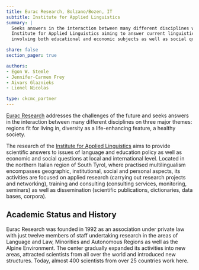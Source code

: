 ```yaml
---
title: Eurac Research, Bolzano/Bozen, IT
subtitle: Institute for Applied Linguistics
summary: |
  Seeks answers in the interaction between many different disciplines with the
  Institute for Applied Linguistics aiming to answer current linguistic issues
  involving both educational and economic subjects as well as social questions.

share: false
section_pager: true

authors:
- Egon W. Stemle
- Jennifer-Carmen Frey
- Aivars Glaznieks
- Lionel Nicolas

type: ckcmc_partner
---
```


[Eurac Research](http://www.eurac.edu) addresses the challenges of the future
and seeks answers in the interaction between many different disciplines on
three major themes: regions fit for living in, diversity as a life-enhancing
feature, a healthy society.
<!--more-->
The research of the [Institute for Applied
Linguistics](http://www.eurac.edu/linguistics) aims to provide scientific
answers to issues of language and education policy as well as economic and
social questions at local and international level.  Located in the northern
Italian region of South Tyrol, where practised multilingualism encompasses
geographic, institutional, social and personal aspects, its activities are
focused on applied research (carrying out research projects and networking),
training and consulting (consulting services, monitoring, seminars) as well as
dissemination (scientific publications, dictionaries, data bases, corpora).

## Academic Status and History

Eurac Research was founded in 1992 as an association under private law with
just twelve members of staff undertaking research in the areas of Language and
Law, Minorities and Autonomous Regions as well as the Alpine Environment. The
center gradually expanded its activities into new areas, attracted
scientists from all over the world and introduced new structures. Today, almost
400 scientists from over 25 countries work here.
